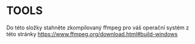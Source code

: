 # TOOLS

Do této složky stahněte zkompilovaný ffmpeg pro váš operační systém z této stránky <https://www.ffmpeg.org/download.html#build-windows>